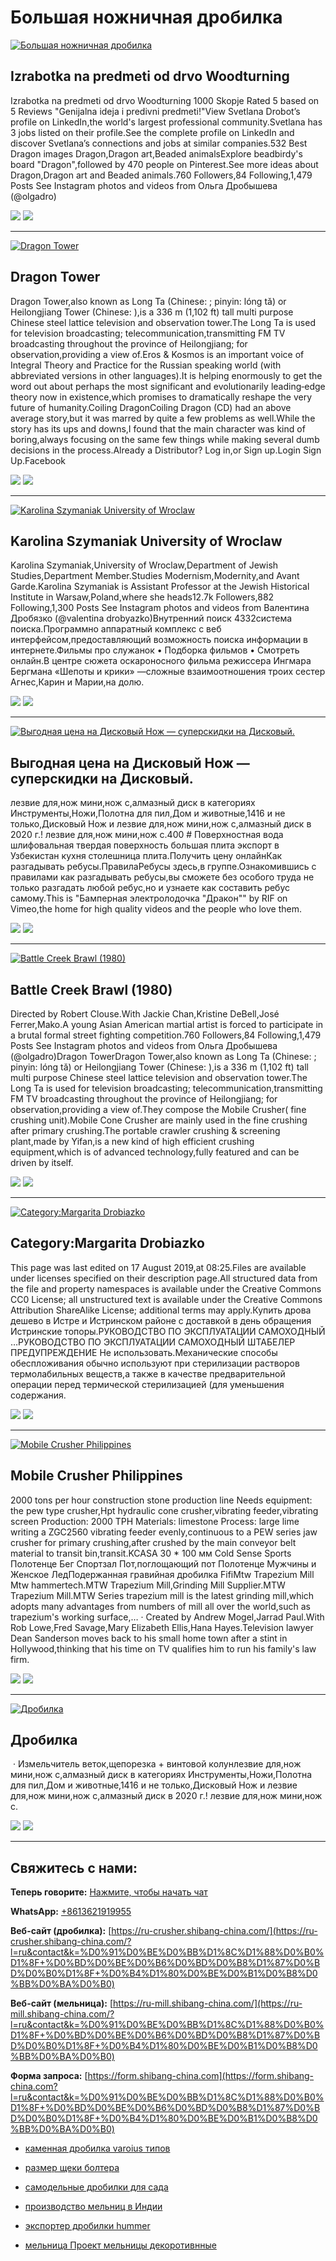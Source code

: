 # Большая ножничная дробилка

<a href="https://swt.shibang-china.com/?l=ru&img&k=%D0%91%D0%BE%D0%BB%D1%8C%D1%88%D0%B0%D1%8F+%D0%BD%D0%BE%D0%B6%D0%BD%D0%B8%D1%87%D0%BD%D0%B0%D1%8F+%D0%B4%D1%80%D0%BE%D0%B1%D0%B8%D0%BB%D0%BA%D0%B0" target="_blank">![Большая ножничная дробилка](http://static.shibang-china.com/all-800x300/1140.jpg)</a>

## Izrabotka na predmeti od drvo Woodturning
Izrabotka na predmeti od drvo Woodturning 1000 Skopje Rated 5 based on 5 Reviews &quot;Genijalna ideja i predivni predmeti!&quot;View Svetlana Drobot’s profile on LinkedIn,the world's largest professional community.Svetlana has 3 jobs listed on their profile.See the complete profile on LinkedIn and discover Svetlana’s connections and jobs at similar companies.532 Best Dragon images Dragon,Dragon art,Beaded animalsExplore beadbirdy's board &quot;Dragon&quot;,followed by 470 people on Pinterest.See more ideas about Dragon,Dragon art and Beaded animals.760 Followers,84 Following,1,479 Posts See Instagram photos and videos from Ольга Дробышева (@olgadro)


<a href="https://whatsapp.shibangsoft.com/WhatsApp.php" target="_blank" title="WhatsApp">![](http://static.shibang-china.com/icon/whatsapp.png)</a> <a href="https://swt.shibang-china.com/?l=ru&icon&k=%D0%91%D0%BE%D0%BB%D1%8C%D1%88%D0%B0%D1%8F+%D0%BD%D0%BE%D0%B6%D0%BD%D0%B8%D1%87%D0%BD%D0%B0%D1%8F+%D0%B4%D1%80%D0%BE%D0%B1%D0%B8%D0%BB%D0%BA%D0%B0" target="_blank">![](http://static.shibang-china.com/icon/chat-ru.png)</a>

---

<a href="https://swt.shibang-china.com/?l=ru&img&k=%D0%91%D0%BE%D0%BB%D1%8C%D1%88%D0%B0%D1%8F+%D0%BD%D0%BE%D0%B6%D0%BD%D0%B8%D1%87%D0%BD%D0%B0%D1%8F+%D0%B4%D1%80%D0%BE%D0%B1%D0%B8%D0%BB%D0%BA%D0%B0" target="_blank">![Dragon Tower](http://static.shibang-china.com/all-800x300/17.jpg)</a>

## Dragon Tower
Dragon Tower,also known as Long Ta (Chinese: ; pinyin: l&#243;ng tǎ) or Heilongjiang Tower (Chinese: ),is a 336 m (1,102 ft) tall multi purpose Chinese steel lattice television and observation tower.The Long Ta is used for television broadcasting; telecommunication,transmitting FM TV broadcasting throughout the province of Heilongjiang; for observation,providing a view of.Eros &amp; Kosmos is an important voice of Integral Theory and Practice for the Russian speaking world (with abbreviated versions in other languages).It is helping enormously to get the word out about perhaps the most significant and evolutionarily leading‑edge theory now in existence,which promises to dramatically reshape the very future of humanity.Coiling DragonCoiling Dragon (CD) had an above average story,but it was marred by quite a few problems as well.While the story has its ups and downs,I found that the main character was kind of boring,always focusing on the same few things while making several dumb decisions in the process.Already a Distributor? Log in,or Sign up.Login Sign Up.Facebook


<a href="https://whatsapp.shibangsoft.com/WhatsApp.php" target="_blank" title="WhatsApp">![](http://static.shibang-china.com/icon/whatsapp.png)</a> <a href="https://swt.shibang-china.com/?l=ru&icon&k=%D0%91%D0%BE%D0%BB%D1%8C%D1%88%D0%B0%D1%8F+%D0%BD%D0%BE%D0%B6%D0%BD%D0%B8%D1%87%D0%BD%D0%B0%D1%8F+%D0%B4%D1%80%D0%BE%D0%B1%D0%B8%D0%BB%D0%BA%D0%B0" target="_blank">![](http://static.shibang-china.com/icon/chat-ru.png)</a>

---

<a href="https://swt.shibang-china.com/?l=ru&img&k=%D0%91%D0%BE%D0%BB%D1%8C%D1%88%D0%B0%D1%8F+%D0%BD%D0%BE%D0%B6%D0%BD%D0%B8%D1%87%D0%BD%D0%B0%D1%8F+%D0%B4%D1%80%D0%BE%D0%B1%D0%B8%D0%BB%D0%BA%D0%B0" target="_blank">![Karolina Szymaniak University of Wroclaw](http://static.shibang-china.com/all-800x300/885.jpg)</a>

## Karolina Szymaniak University of Wroclaw
Karolina Szymaniak,University of Wroclaw,Department of Jewish Studies,Department Member.Studies Modernism,Modernity,and Avant Garde.Karolina Szymaniak is Assistant Professor at the Jewish Historical Institute in Warsaw,Poland,where she heads12.7k Followers,882 Following,1,300 Posts See Instagram photos and videos from Валентина Дробязко (@valentina drobyazko)Внутренний поиск 4332cистема поиска.Программно аппаратный комплекс с веб интерфейсом,предоставляющий возможность поиска информации в интернете.Фильмы про служанок • Подборка фильмов • Смотреть онлайн.В центре сюжета оскароносного фильма режиссера Ингмара Бергмана &#171;Шепоты и крики&#187; —сложные взаимоотношения троих сестер Агнес,Карин и Марии,на долю.


<a href="https://whatsapp.shibangsoft.com/WhatsApp.php" target="_blank" title="WhatsApp">![](http://static.shibang-china.com/icon/whatsapp.png)</a> <a href="https://swt.shibang-china.com/?l=ru&icon&k=%D0%91%D0%BE%D0%BB%D1%8C%D1%88%D0%B0%D1%8F+%D0%BD%D0%BE%D0%B6%D0%BD%D0%B8%D1%87%D0%BD%D0%B0%D1%8F+%D0%B4%D1%80%D0%BE%D0%B1%D0%B8%D0%BB%D0%BA%D0%B0" target="_blank">![](http://static.shibang-china.com/icon/chat-ru.png)</a>

---

<a href="https://swt.shibang-china.com/?l=ru&img&k=%D0%91%D0%BE%D0%BB%D1%8C%D1%88%D0%B0%D1%8F+%D0%BD%D0%BE%D0%B6%D0%BD%D0%B8%D1%87%D0%BD%D0%B0%D1%8F+%D0%B4%D1%80%D0%BE%D0%B1%D0%B8%D0%BB%D0%BA%D0%B0" target="_blank">![Выгодная цена на Дисковый Нож — суперскидки на Дисковый.](http://static.shibang-china.com/all-800x300/1517.jpg)</a>

## Выгодная цена на Дисковый Нож — суперскидки на Дисковый.
лезвие для,нож мини,нож с,алмазный диск в категориях Инструменты,Ножи,Полотна для пил,Дом и животные,1416 и не только,Дисковый Нож и лезвие для,нож мини,нож с,алмазный диск в 2020 г.! лезвие для,нож мини,нож с.400 # Поверхностная вода шлифовальная твердая поверхность большая плита экспорт в Узбекистан кухня столешница плита.Получить цену онлайнКак разгадывать ребусы.ПравилаРебусы здесь,в группе.Ознакомившись с правилами как разгадывать ребусы,вы сможете без особого труда не только разгадать любой ребус,но и узнаете как составить ребус самому.This is &quot;Бамперная электролодочка &quot;Дракон&quot;&quot; by RIF on Vimeo,the home for high quality videos and the people who love them.


<a href="https://whatsapp.shibangsoft.com/WhatsApp.php" target="_blank" title="WhatsApp">![](http://static.shibang-china.com/icon/whatsapp.png)</a> <a href="https://swt.shibang-china.com/?l=ru&icon&k=%D0%91%D0%BE%D0%BB%D1%8C%D1%88%D0%B0%D1%8F+%D0%BD%D0%BE%D0%B6%D0%BD%D0%B8%D1%87%D0%BD%D0%B0%D1%8F+%D0%B4%D1%80%D0%BE%D0%B1%D0%B8%D0%BB%D0%BA%D0%B0" target="_blank">![](http://static.shibang-china.com/icon/chat-ru.png)</a>

---

<a href="https://swt.shibang-china.com/?l=ru&img&k=%D0%91%D0%BE%D0%BB%D1%8C%D1%88%D0%B0%D1%8F+%D0%BD%D0%BE%D0%B6%D0%BD%D0%B8%D1%87%D0%BD%D0%B0%D1%8F+%D0%B4%D1%80%D0%BE%D0%B1%D0%B8%D0%BB%D0%BA%D0%B0" target="_blank">![Battle Creek Brawl (1980)](http://static.shibang-china.com/all-800x300/1401.jpg)</a>

## Battle Creek Brawl (1980)
Directed by Robert Clouse.With Jackie Chan,Kristine DeBell,Jos&#233; Ferrer,Mako.A young Asian American martial artist is forced to participate in a brutal formal street fighting competition.760 Followers,84 Following,1,479 Posts See Instagram photos and videos from Ольга Дробышева (@olgadro)Dragon TowerDragon Tower,also known as Long Ta (Chinese: ; pinyin: l&#243;ng tǎ) or Heilongjiang Tower (Chinese: ),is a 336 m (1,102 ft) tall multi purpose Chinese steel lattice television and observation tower.The Long Ta is used for television broadcasting; telecommunication,transmitting FM TV broadcasting throughout the province of Heilongjiang; for observation,providing a view of.They compose the Mobile Crusher( fine crushing unit).Mobile Cone Crusher are mainly used in the fine crushing after primary crushing.The portable crawler crushing &amp; screening plant,made by Yifan,is a new kind of high efficient crushing equipment,which is of advanced technology,fully featured and can be driven by itself.


<a href="https://whatsapp.shibangsoft.com/WhatsApp.php" target="_blank" title="WhatsApp">![](http://static.shibang-china.com/icon/whatsapp.png)</a> <a href="https://swt.shibang-china.com/?l=ru&icon&k=%D0%91%D0%BE%D0%BB%D1%8C%D1%88%D0%B0%D1%8F+%D0%BD%D0%BE%D0%B6%D0%BD%D0%B8%D1%87%D0%BD%D0%B0%D1%8F+%D0%B4%D1%80%D0%BE%D0%B1%D0%B8%D0%BB%D0%BA%D0%B0" target="_blank">![](http://static.shibang-china.com/icon/chat-ru.png)</a>

---

<a href="https://swt.shibang-china.com/?l=ru&img&k=%D0%91%D0%BE%D0%BB%D1%8C%D1%88%D0%B0%D1%8F+%D0%BD%D0%BE%D0%B6%D0%BD%D0%B8%D1%87%D0%BD%D0%B0%D1%8F+%D0%B4%D1%80%D0%BE%D0%B1%D0%B8%D0%BB%D0%BA%D0%B0" target="_blank">![Category:Margarita Drobiazko](http://static.shibang-china.com/all-800x300/1323.jpg)</a>

## Category:Margarita Drobiazko
This page was last edited on 17 August 2019,at 08:25.Files are available under licenses specified on their description page.All structured data from the file and property namespaces is available under the Creative Commons CC0 License; all unstructured text is available under the Creative Commons Attribution ShareAlike License; additional terms may apply.Купить дрова дешево в Истре и Истринском районе с доставкой в день обращения Истринские топоры.РУКОВОДСТВО ПО ЭКСПЛУАТАЦИИ САМОХОДНЫЙ …РУКОВОДСТВО ПО ЭКСПЛУАТАЦИИ САМОХОДНЫЙ ШТАБЕЛЕР ПРЕДУПРЕЖДЕНИЕ Не использовать.Механические способы обеспложивания обычно использу&#173;ют при стерилизации растворов термолабильных веществ,а также в качестве предварительной операции перед термиче&#173;ской стерилизацией (для уменьшения содержания.


<a href="https://whatsapp.shibangsoft.com/WhatsApp.php" target="_blank" title="WhatsApp">![](http://static.shibang-china.com/icon/whatsapp.png)</a> <a href="https://swt.shibang-china.com/?l=ru&icon&k=%D0%91%D0%BE%D0%BB%D1%8C%D1%88%D0%B0%D1%8F+%D0%BD%D0%BE%D0%B6%D0%BD%D0%B8%D1%87%D0%BD%D0%B0%D1%8F+%D0%B4%D1%80%D0%BE%D0%B1%D0%B8%D0%BB%D0%BA%D0%B0" target="_blank">![](http://static.shibang-china.com/icon/chat-ru.png)</a>

---

<a href="https://swt.shibang-china.com/?l=ru&img&k=%D0%91%D0%BE%D0%BB%D1%8C%D1%88%D0%B0%D1%8F+%D0%BD%D0%BE%D0%B6%D0%BD%D0%B8%D1%87%D0%BD%D0%B0%D1%8F+%D0%B4%D1%80%D0%BE%D0%B1%D0%B8%D0%BB%D0%BA%D0%B0" target="_blank">![Mobile Crusher Philippines](http://static.shibang-china.com/all-800x300/60.jpg)</a>

## Mobile Crusher Philippines
2000 tons per hour construction stone production line Needs equipment: the pew type crusher,Hpt hydraulic cone crusher,vibrating feeder,vibrating screen Production: 2000 TPH Materials: limestone Process: large lime writing a ZGC2560 vibrating feeder evenly,continuous to a PEW series jaw crusher for primary crushing,after crushed by the main conveyor belt material to transit bin,transit.KCASA 30 * 100 мм Cold Sense Sports Полотенце Бег Спортзал Пот,поглощающий пот Полотенце Мужчины и Женское ЛедПодержанная гравийная дробилка FifiMtw Trapezium Mill Mtw hammertech.MTW Trapezium Mill,Grinding Mill Supplier.MTW Trapezium Mill.MTW Series trapezium mill is the latest grinding mill,which adopts many advantages from numbers of mill all over the world,such as trapezium's working surface,…&nbsp;&#0183;&#32;Created by Andrew Mogel,Jarrad Paul.With Rob Lowe,Fred Savage,Mary Elizabeth Ellis,Hana Hayes.Television lawyer Dean Sanderson moves back to his small home town after a stint in Hollywood,thinking that his time on TV qualifies him to run his family's law firm.


<a href="https://whatsapp.shibangsoft.com/WhatsApp.php" target="_blank" title="WhatsApp">![](http://static.shibang-china.com/icon/whatsapp.png)</a> <a href="https://swt.shibang-china.com/?l=ru&icon&k=%D0%91%D0%BE%D0%BB%D1%8C%D1%88%D0%B0%D1%8F+%D0%BD%D0%BE%D0%B6%D0%BD%D0%B8%D1%87%D0%BD%D0%B0%D1%8F+%D0%B4%D1%80%D0%BE%D0%B1%D0%B8%D0%BB%D0%BA%D0%B0" target="_blank">![](http://static.shibang-china.com/icon/chat-ru.png)</a>

---

<a href="https://swt.shibang-china.com/?l=ru&img&k=%D0%91%D0%BE%D0%BB%D1%8C%D1%88%D0%B0%D1%8F+%D0%BD%D0%BE%D0%B6%D0%BD%D0%B8%D1%87%D0%BD%D0%B0%D1%8F+%D0%B4%D1%80%D0%BE%D0%B1%D0%B8%D0%BB%D0%BA%D0%B0" target="_blank">![Дробилка](http://static.shibang-china.com/all-800x300/364.jpg)</a>

## Дробилка
&nbsp;&#0183;&#32;Измельчитель веток,щепорезка + винтовой колунлезвие для,нож мини,нож с,алмазный диск в категориях Инструменты,Ножи,Полотна для пил,Дом и животные,1416 и не только,Дисковый Нож и лезвие для,нож мини,нож с,алмазный диск в 2020 г.! лезвие для,нож мини,нож с.

<a href="https://whatsapp.shibangsoft.com/WhatsApp.php" target="_blank" title="WhatsApp">![](http://static.shibang-china.com/icon/whatsapp.png)</a> <a href="https://swt.shibang-china.com/?l=ru&icon&k=%D0%91%D0%BE%D0%BB%D1%8C%D1%88%D0%B0%D1%8F+%D0%BD%D0%BE%D0%B6%D0%BD%D0%B8%D1%87%D0%BD%D0%B0%D1%8F+%D0%B4%D1%80%D0%BE%D0%B1%D0%B8%D0%BB%D0%BA%D0%B0" target="_blank">![](http://static.shibang-china.com/icon/chat-ru.png)</a>

---
## Свяжитесь с нами:

**Теперь говорите:** [Нажмите, чтобы начать чат](https://swt.shibang-china.com?l=ru&contact&k=%D0%91%D0%BE%D0%BB%D1%8C%D1%88%D0%B0%D1%8F+%D0%BD%D0%BE%D0%B6%D0%BD%D0%B8%D1%87%D0%BD%D0%B0%D1%8F+%D0%B4%D1%80%D0%BE%D0%B1%D0%B8%D0%BB%D0%BA%D0%B0)

**WhatsApp:**  [+8613621919955](https://whatsapp.shibangsoft.com/WhatsApp.php)

**Веб-сайт (дробилка):** [https://ru-crusher.shibang-china.com/](https://ru-crusher.shibang-china.com/?l=ru&contact&k=%D0%91%D0%BE%D0%BB%D1%8C%D1%88%D0%B0%D1%8F+%D0%BD%D0%BE%D0%B6%D0%BD%D0%B8%D1%87%D0%BD%D0%B0%D1%8F+%D0%B4%D1%80%D0%BE%D0%B1%D0%B8%D0%BB%D0%BA%D0%B0)

**Веб-сайт (мельница):** [https://ru-mill.shibang-china.com/](https://ru-mill.shibang-china.com/?l=ru&contact&k=%D0%91%D0%BE%D0%BB%D1%8C%D1%88%D0%B0%D1%8F+%D0%BD%D0%BE%D0%B6%D0%BD%D0%B8%D1%87%D0%BD%D0%B0%D1%8F+%D0%B4%D1%80%D0%BE%D0%B1%D0%B8%D0%BB%D0%BA%D0%B0)

**Форма запроса:** [https://form.shibang-china.com](https://form.shibang-china.com?l=ru&contact&k=%D0%91%D0%BE%D0%BB%D1%8C%D1%88%D0%B0%D1%8F+%D0%BD%D0%BE%D0%B6%D0%BD%D0%B8%D1%87%D0%BD%D0%B0%D1%8F+%D0%B4%D1%80%D0%BE%D0%B1%D0%B8%D0%BB%D0%BA%D0%B0)

* [каменная дробилка varoius типов](../116/%D0%BA%D0%B0%D0%BC%D0%B5%D0%BD%D0%BD%D0%B0%D1%8F%20%D0%B4%D1%80%D0%BE%D0%B1%D0%B8%D0%BB%D0%BA%D0%B0%20varoius%20%D1%82%D0%B8%D0%BF%D0%BE%D0%B2.md)

* [размер щеки болтера](../117/%D1%80%D0%B0%D0%B7%D0%BC%D0%B5%D1%80%20%D1%89%D0%B5%D0%BA%D0%B8%20%D0%B1%D0%BE%D0%BB%D1%82%D0%B5%D1%80%D0%B0.md)

* [самодельные дробилки для сада](../110/%D1%81%D0%B0%D0%BC%D0%BE%D0%B4%D0%B5%D0%BB%D1%8C%D0%BD%D1%8B%D0%B5%20%D0%B4%D1%80%D0%BE%D0%B1%D0%B8%D0%BB%D0%BA%D0%B8%20%D0%B4%D0%BB%D1%8F%20%D1%81%D0%B0%D0%B4%D0%B0.md)

* [производство мельниц в Индии](../120/%D0%BF%D1%80%D0%BE%D0%B8%D0%B7%D0%B2%D0%BE%D0%B4%D1%81%D1%82%D0%B2%D0%BE%20%D0%BC%D0%B5%D0%BB%D1%8C%D0%BD%D0%B8%D1%86%20%D0%B2%20%D0%98%D0%BD%D0%B4%D0%B8%D0%B8.md)

* [экспортер дробилки hummer](../115/%D1%8D%D0%BA%D1%81%D0%BF%D0%BE%D1%80%D1%82%D0%B5%D1%80%20%D0%B4%D1%80%D0%BE%D0%B1%D0%B8%D0%BB%D0%BA%D0%B8%20hummer.md)

* [мельница Проект мельницы декоротивнные](../114/%D0%BC%D0%B5%D0%BB%D1%8C%D0%BD%D0%B8%D1%86%D0%B0%20%D0%9F%D1%80%D0%BE%D0%B5%D0%BA%D1%82%20%D0%BC%D0%B5%D0%BB%D1%8C%D0%BD%D0%B8%D1%86%D1%8B%20%D0%B4%D0%B5%D0%BA%D0%BE%D1%80%D0%BE%D1%82%D0%B8%D0%B2%D0%BD%D0%BD%D1%8B%D0%B5.md)